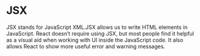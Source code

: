# JSX

JSX stands for JavaScript XML.JSX allows us to write HTML elements in JavaScript. React doesn’t require using JSX, but most people find it helpful as a visual aid when working with UI inside the JavaScript code. It also allows React to show more useful error and warning messages.


